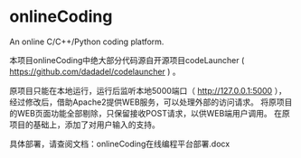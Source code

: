 # onlineCoding
An online C/C++/Python coding platform.

本项目onlineCoding中绝大部分代码源自开源项目codeLauncher ( https://github.com/dadadel/codelauncher ) 。 

原项目只能在本地运行，运行后监听本地5000端口（ http://127.0.0.1:5000 ），
经过修改后，借助Apache2提供WEB服务，可以处理外部的访问请求。
将原项目的WEB页面功能全部剔除，只保留接收POST请求，以供WEB端用户调用。
在原项目的基础上，添加了对用户输入的支持。

具体部署，请查阅文档：onlineCoding在线编程平台部署.docx
